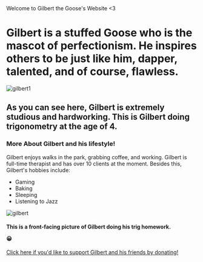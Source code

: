<html>
</html> 
<head> Welcome to Gilbert the Goose's Website <3 </head>
 <h1> Gilbert is a stuffed Goose who is the mascot of perfectionism. He inspires others to be just like him, dapper, talented, and of course, <strong>flawless</strong>. </h1>
<body> 
 <img src="https://user-images.githubusercontent.com/114507311/193761945-24314bf9-caa8-4229-b341-cc0556eeff6f.JPG" alt="gilbert1">
 </body>
<h2> As you can see here, Gilbert is extremely studious and hardworking. This is Gilbert doing trigonometry at the age of 4. </h2>
 <h3> More About Gilbert and his lifestyle! </h3>
 <body> Gilbert enjoys walks in the park, grabbing coffee, and working. Gilbert is full-time therapist and has over 10 clients at the moment. Besides this, Gilbert's hobbies include:
 
  <ul>
  <li>Gaming</li>
  <li>Baking</li>
  <li>Sleeping</li>
  <li>Listening to Jazz</li>
</ul>  
<body> 
 <img src="https://user-images.githubusercontent.com/114507311/193760493-9ddd47b2-158e-4b66-8c17-27be2821343c.JPG" alt="gilbert"> 
  </body>
  <h4> This is a front-facing picture of Gilbert doing his trig homework. <p>&#128512;</p> </h4>
<a href="https://www.tiktok.com/link/v2?aid=1988&lang=en&scene=bio_url&target=kimrachael25.wixsite.com%2Fmy-site-1"> Click here if you'd like to support Gilbert and his friends by donating!</a> 

